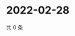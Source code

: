 # 2022-02-28

共 0 条

<!-- BEGIN WEIBO -->
<!-- 最后更新时间 Mon Feb 28 2022 17:12:40 GMT+0800 (China Standard Time) -->

<!-- END WEIBO -->
